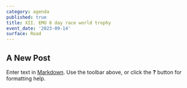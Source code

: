 ```yaml
---
category: agenda
published: true
title: XII. EMU 6 day race world trophy
event_date: '2023-09-14'
surface: Road
---
```

## A New Post

Enter text in [Markdown](http://daringfireball.net/projects/markdown/). Use the toolbar above, or click the **?** button for formatting help.
